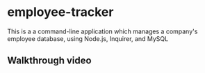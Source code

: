 # employee-tracker

This is a a command-line application which manages a company's employee database, using Node.js, Inquirer, and MySQL

## Walkthrough video

